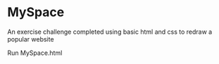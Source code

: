 # MySpace
An exercise challenge completed using basic html and css to redraw a popular website

Run MySpace.html
